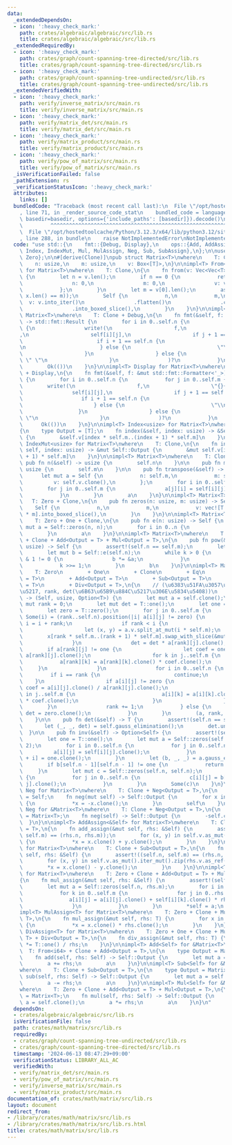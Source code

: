 ```yaml
---
data:
  _extendedDependsOn:
  - icon: ':heavy_check_mark:'
    path: crates/algebraic/algebraic/src/lib.rs
    title: crates/algebraic/algebraic/src/lib.rs
  _extendedRequiredBy:
  - icon: ':heavy_check_mark:'
    path: crates/graph/count-spanning-tree-directed/src/lib.rs
    title: crates/graph/count-spanning-tree-directed/src/lib.rs
  - icon: ':heavy_check_mark:'
    path: crates/graph/count-spanning-tree-undirected/src/lib.rs
    title: crates/graph/count-spanning-tree-undirected/src/lib.rs
  _extendedVerifiedWith:
  - icon: ':heavy_check_mark:'
    path: verify/inverse_matrix/src/main.rs
    title: verify/inverse_matrix/src/main.rs
  - icon: ':heavy_check_mark:'
    path: verify/matrix_det/src/main.rs
    title: verify/matrix_det/src/main.rs
  - icon: ':heavy_check_mark:'
    path: verify/matrix_product/src/main.rs
    title: verify/matrix_product/src/main.rs
  - icon: ':heavy_check_mark:'
    path: verify/pow_of_matrix/src/main.rs
    title: verify/pow_of_matrix/src/main.rs
  _isVerificationFailed: false
  _pathExtension: rs
  _verificationStatusIcon: ':heavy_check_mark:'
  attributes:
    links: []
  bundledCode: "Traceback (most recent call last):\n  File \"/opt/hostedtoolcache/Python/3.12.3/x64/lib/python3.12/site-packages/onlinejudge_verify/documentation/build.py\"\
    , line 71, in _render_source_code_stat\n    bundled_code = language.bundle(stat.path,\
    \ basedir=basedir, options={'include_paths': [basedir]}).decode()\n          \
    \         ^^^^^^^^^^^^^^^^^^^^^^^^^^^^^^^^^^^^^^^^^^^^^^^^^^^^^^^^^^^^^^^^^^^^^^^^^^^^^^^^^\n\
    \  File \"/opt/hostedtoolcache/Python/3.12.3/x64/lib/python3.12/site-packages/onlinejudge_verify/languages/rust.py\"\
    , line 288, in bundle\n    raise NotImplementedError\nNotImplementedError\n"
  code: "use std::{\n    fmt::{Debug, Display},\n    ops::{Add, AddAssign, Div, DivAssign,\
    \ Index, IndexMut, Mul, MulAssign, Neg, Sub, SubAssign},\n};\n\nuse algebraic::{One,\
    \ Zero};\n\n#[derive(Clone)]\npub struct Matrix<T>\nwhere\n    T: Clone,\n{\n\
    \    n: usize,\n    m: usize,\n    v: Box<[T]>,\n}\n\nimpl<T> From<Vec<Vec<T>>>\
    \ for Matrix<T>\nwhere\n    T: Clone,\n{\n    fn from(v: Vec<Vec<T>>) -> Self\
    \ {\n        let n = v.len();\n        if n == 0 {\n            return Self {\n\
    \                n: 0,\n                m: 0,\n                v: vec![].into_boxed_slice(),\n\
    \            };\n        }\n        let m = v[0].len();\n        assert!(v.iter().all(|x|\
    \ x.len() == m));\n        Self {\n            n,\n            m,\n          \
    \  v: v.into_iter()\n                .flatten()\n                .collect::<Vec<_>>()\n\
    \                .into_boxed_slice(),\n        }\n    }\n}\n\nimpl<T> Debug for\
    \ Matrix<T>\nwhere\n    T: Clone + Debug,\n{\n    fn fmt(&self, f: &mut std::fmt::Formatter<'_>)\
    \ -> std::fmt::Result {\n        for i in 0..self.n {\n            for j in 0..self.m\
    \ {\n                write!(\n                    f,\n                    \"{:?}{}\"\
    ,\n                    self[i][j],\n                    if j + 1 == self.m {\n\
    \                        if i + 1 == self.n {\n                            \"\"\
    \n                        } else {\n                            \"\\n\"\n    \
    \                    }\n                    } else {\n                       \
    \ \" \"\n                    }\n                )?\n            }\n        }\n\
    \        Ok(())\n    }\n}\n\nimpl<T> Display for Matrix<T>\nwhere\n    T: Clone\
    \ + Display,\n{\n    fn fmt(&self, f: &mut std::fmt::Formatter<'_>) -> std::fmt::Result\
    \ {\n        for i in 0..self.n {\n            for j in 0..self.m {\n        \
    \        write!(\n                    f,\n                    \"{}{}\",\n    \
    \                self[i][j],\n                    if j + 1 == self.m {\n     \
    \                   if i + 1 == self.n {\n                            \"\"\n \
    \                       } else {\n                            \"\\n\"\n      \
    \                  }\n                    } else {\n                        \"\
    \ \"\n                    }\n                )?\n            }\n        }\n  \
    \      Ok(())\n    }\n}\n\nimpl<T> Index<usize> for Matrix<T>\nwhere\n    T: Clone,\n\
    {\n    type Output = [T];\n    fn index(&self, index: usize) -> &Self::Output\
    \ {\n        &self.v[index * self.m..(index + 1) * self.m]\n    }\n}\n\nimpl<T>\
    \ IndexMut<usize> for Matrix<T>\nwhere\n    T: Clone,\n{\n    fn index_mut(&mut\
    \ self, index: usize) -> &mut Self::Output {\n        &mut self.v[index * self.m..(index\
    \ + 1) * self.m]\n    }\n}\n\nimpl<T> Matrix<T>\nwhere\n    T: Clone,\n{\n   \
    \ pub fn n(&self) -> usize {\n        self.n\n    }\n\n    pub fn m(&self) ->\
    \ usize {\n        self.m\n    }\n\n    pub fn transpose(&self) -> Self {\n  \
    \      let mut a = Self {\n            n: self.m,\n            m: self.n,\n  \
    \          v: self.v.clone(),\n        };\n        for i in 0..self.n {\n    \
    \        for j in 0..self.m {\n                a[j][i] = self[i][j].clone();\n\
    \            }\n        }\n        a\n    }\n}\n\nimpl<T> Matrix<T>\nwhere\n \
    \   T: Zero + Clone,\n{\n    pub fn zeros(n: usize, m: usize) -> Self {\n    \
    \    Self {\n            n,\n            m,\n            v: vec![T::zero(); n\
    \ * m].into_boxed_slice(),\n        }\n    }\n}\n\nimpl<T> Matrix<T>\nwhere\n\
    \    T: Zero + One + Clone,\n{\n    pub fn e(n: usize) -> Self {\n        let\
    \ mut a = Self::zeros(n, n);\n        for i in 0..n {\n            a[i][i] = T::one();\n\
    \        }\n        a\n    }\n}\n\nimpl<T> Matrix<T>\nwhere\n    T: Zero + One\
    \ + Clone + Add<Output = T> + Mul<Output = T>,\n{\n    pub fn pow(&self, mut k:\
    \ usize) -> Self {\n        assert!(self.n == self.m);\n        let mut a = self.clone();\n\
    \        let mut b = Self::e(self.n);\n        while k > 0 {\n            if k\
    \ & 1 != 0 {\n                b *= &a;\n            }\n            a *= &a.clone();\n\
    \            k >>= 1;\n        }\n        b\n    }\n}\n\nimpl<T> Matrix<T>\nwhere\n\
    \    T: Zero\n        + One\n        + Clone\n        + Eq\n        + Neg<Output\
    \ = T>\n        + Add<Output = T>\n        + Sub<Output = T>\n        + Mul<Output\
    \ = T>\n        + Div<Output = T>,\n{\n    // (\u6383\u51FA\u3057\u5F8C\u306E\u884C\
    \u5217, rank, det(\u6B63\u65B9\u884C\u5217\u306E\u5834\u5408))\n    pub fn gauss_elimination(&self)\
    \ -> (Self, usize, Option<T>) {\n        let mut a = self.clone();\n        let\
    \ mut rank = 0;\n        let mut det = T::one();\n        let one = T::one();\n\
    \        let zero = T::zero();\n        for j in 0..self.m {\n            if let\
    \ Some(i) = (rank..self.n).position(|i| a[i][j] != zero) {\n                let\
    \ i = i + rank;\n                if rank < i {\n                    det = -det;\n\
    \                    let (x, y) = a.v.split_at_mut(i * self.m);\n            \
    \        x[rank * self.m..(rank + 1) * self.m].swap_with_slice(&mut y[0..self.m]);\n\
    \                }\n                det = det * a[rank][j].clone();\n        \
    \        if a[rank][j] != one {\n                    let coef = one.clone() /\
    \ a[rank][j].clone();\n                    for k in j..self.m {\n            \
    \            a[rank][k] = a[rank][k].clone() * coef.clone();\n               \
    \     }\n                }\n                for i in 0..self.n {\n           \
    \         if i == rank {\n                        continue;\n                \
    \    }\n                    if a[i][j] != zero {\n                        let\
    \ coef = a[i][j].clone() / a[rank][j].clone();\n                        for k\
    \ in j..self.m {\n                            a[i][k] = a[i][k].clone() - a[rank][k].clone()\
    \ * coef.clone();\n                        }\n                    }\n        \
    \        }\n                rank += 1;\n            } else {\n               \
    \ det = zero.clone();\n            }\n        }\n        (a, rank, Some(det))\n\
    \    }\n\n    pub fn det(&self) -> T {\n        assert!(self.n == self.m);\n \
    \       let (_, _, det) = self.gauss_elimination();\n        det.unwrap()\n  \
    \  }\n\n    pub fn inv(&self) -> Option<Self> {\n        assert!(self.n == self.m);\n\
    \        let one = T::one();\n        let mut a = Self::zeros(self.n, self.n *\
    \ 2);\n        for i in 0..self.n {\n            for j in 0..self.n {\n      \
    \          a[i][j] = self[i][j].clone();\n            }\n            a[i][self.n\
    \ + i] = one.clone();\n        }\n        let (b, _, _) = a.gauss_elimination();\n\
    \        if b[self.n - 1][self.n - 1] != one {\n            return None;\n   \
    \     }\n        let mut c = Self::zeros(self.n, self.n);\n        for i in 0..self.n\
    \ {\n            for j in 0..self.n {\n                c[i][j] = b[i][self.n +\
    \ j].clone();\n            }\n        }\n        Some(c)\n    }\n}\n\nimpl<T>\
    \ Neg for Matrix<T>\nwhere\n    T: Clone + Neg<Output = T>,\n{\n    type Output\
    \ = Self;\n    fn neg(mut self) -> Self::Output {\n        for x in self.v.as_mut()\
    \ {\n            *x = -x.clone();\n        }\n        self\n    }\n}\n\nimpl<T>\
    \ Neg for &Matrix<T>\nwhere\n    T: Clone + Neg<Output = T>,\n{\n    type Output\
    \ = Matrix<T>;\n    fn neg(self) -> Self::Output {\n        -self.clone()\n  \
    \  }\n}\n\nimpl<T> AddAssign<&Self> for Matrix<T>\nwhere\n    T: Clone + Add<Output\
    \ = T>,\n{\n    fn add_assign(&mut self, rhs: &Self) {\n        assert!((self.n,\
    \ self.m) == (rhs.n, rhs.m));\n        for (x, y) in self.v.as_mut().iter_mut().zip(rhs.v.as_ref())\
    \ {\n            *x = x.clone() + y.clone();\n        }\n    }\n}\n\nimpl<T> SubAssign<&Self>\
    \ for Matrix<T>\nwhere\n    T: Clone + Sub<Output = T>,\n{\n    fn sub_assign(&mut\
    \ self, rhs: &Self) {\n        assert!((self.n, self.m) == (rhs.n, rhs.m));\n\
    \        for (x, y) in self.v.as_mut().iter_mut().zip(rhs.v.as_ref()) {\n    \
    \        *x = x.clone() - y.clone();\n        }\n    }\n}\n\nimpl<T> MulAssign<&Self>\
    \ for Matrix<T>\nwhere\n    T: Zero + Clone + Add<Output = T> + Mul<Output = T>,\n\
    {\n    fn mul_assign(&mut self, rhs: &Self) {\n        assert!(self.m == rhs.n);\n\
    \        let mut a = Self::zeros(self.n, rhs.m);\n        for i in 0..self.n {\n\
    \            for k in 0..self.m {\n                for j in 0..rhs.m {\n     \
    \               a[i][j] = a[i][j].clone() + self[i][k].clone() * rhs[k][j].clone();\n\
    \                }\n            }\n        }\n        *self = a;\n    }\n}\n\n\
    impl<T> MulAssign<T> for Matrix<T>\nwhere\n    T: Zero + Clone + Mul<Output =\
    \ T>,\n{\n    fn mul_assign(&mut self, rhs: T) {\n        for x in self.v.as_mut()\
    \ {\n            *x = x.clone() * rhs.clone();\n        }\n    }\n}\n\nimpl<T>\
    \ DivAssign<T> for Matrix<T>\nwhere\n    T: Zero + One + Clone + Mul<Output =\
    \ T> + Div<Output = T>,\n{\n    fn div_assign(&mut self, rhs: T) {\n        *self\
    \ *= T::one() / rhs;\n    }\n}\n\nimpl<T> Add<Self> for &Matrix<T>\nwhere\n  \
    \  T: From<i64> + Clone + Add<Output = T>,\n{\n    type Output = Matrix<T>;\n\
    \    fn add(self, rhs: Self) -> Self::Output {\n        let mut a = self.clone();\n\
    \        a += rhs;\n        a\n    }\n}\n\nimpl<T> Sub<Self> for &Matrix<T>\n\
    where\n    T: Clone + Sub<Output = T>,\n{\n    type Output = Matrix<T>;\n    fn\
    \ sub(self, rhs: Self) -> Self::Output {\n        let mut a = self.clone();\n\
    \        a -= rhs;\n        a\n    }\n}\n\nimpl<T> Mul<Self> for &Matrix<T>\n\
    where\n    T: Zero + Clone + Add<Output = T> + Mul<Output = T>,\n{\n    type Output\
    \ = Matrix<T>;\n    fn mul(self, rhs: Self) -> Self::Output {\n        let mut\
    \ a = self.clone();\n        a *= rhs;\n        a\n    }\n}\n"
  dependsOn:
  - crates/algebraic/algebraic/src/lib.rs
  isVerificationFile: false
  path: crates/math/matrix/src/lib.rs
  requiredBy:
  - crates/graph/count-spanning-tree-undirected/src/lib.rs
  - crates/graph/count-spanning-tree-directed/src/lib.rs
  timestamp: '2024-06-13 08:47:29+09:00'
  verificationStatus: LIBRARY_ALL_AC
  verifiedWith:
  - verify/matrix_det/src/main.rs
  - verify/pow_of_matrix/src/main.rs
  - verify/inverse_matrix/src/main.rs
  - verify/matrix_product/src/main.rs
documentation_of: crates/math/matrix/src/lib.rs
layout: document
redirect_from:
- /library/crates/math/matrix/src/lib.rs
- /library/crates/math/matrix/src/lib.rs.html
title: crates/math/matrix/src/lib.rs
---
```

